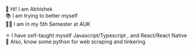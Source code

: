 👋 Hi! I am Abhishek </br>
📚 I am trying to better myself</br>
👨‍🎓 I am in my 5th Semester at AUK </br>


⚛️ I have self-taught myself Javascript/Typescript , and React/React Native </br>
🐍 Also, know some python for web scraping and tinkering </br>
